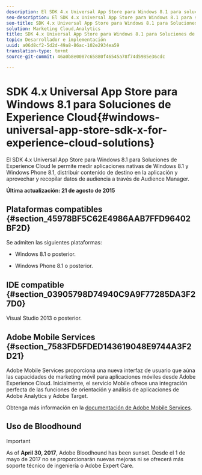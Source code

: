 ```yaml
---
description: El SDK 4.x Universal App Store para Windows 8.1 para soluciones de Experience Cloud le permite tomar mediciones de aplicaciones de Windows 8.1 y Windows Phone 8.1 nativas, distribuir contenido segmentado en la aplicación, y utilizar y recopilar datos de audiencias mediante Audience Manager.
seo-description: El SDK 4.x Universal App Store para Windows 8.1 para soluciones de Experience Cloud le permite tomar mediciones de aplicaciones de Windows 8.1 y Windows Phone 8.1 nativas, distribuir contenido segmentado en la aplicación, y utilizar y recopilar datos de audiencias mediante Audience Manager.
seo-title: SDK 4.x Universal App Store para Windows 8.1 para Soluciones de Experience Cloud
solution: Marketing Cloud,Analytics
title: SDK 4.x Universal App Store para Windows 8.1 para Soluciones de Experience Cloud
topic: Desarrollador e implementación
uuid: a06d8cf2-5d2d-49a8-86ac-102e2934ea59
translation-type: tm+mt
source-git-commit: 46a0b8e0087c65880f46545a78f74d5985e36cdc

---
```



# SDK 4.x Universal App Store para Windows 8.1 para Soluciones de Experience Cloud{#windows-universal-app-store-sdk-x-for-experience-cloud-solutions}

El SDK 4.x Universal App Store para Windows 8.1 para Soluciones de Experience Cloud le permite medir aplicaciones nativas de Windows 8.1 y Windows Phone 8.1, distribuir contenido de destino en la aplicación y aprovechar y recopilar datos de audiencia a través de Audience Manager.

**Última actualización: 21 de agosto de 2015**

## Plataformas compatibles {#section_45978BF5C62E4986AAB7FFD96402BF2D}

Se admiten las siguientes plataformas:

* Windows 8.1 o posterior.

* Windows Phone 8.1 o posterior.

## IDE compatible {#section_03905798D74940C9A9F77285DA3F27D0}

Visual Studio 2013 o posterior.

## Adobe Mobile Services {#section_7583FD5FDED143619048E9744A3F2D21}

Adobe Mobile Services proporciona una nueva interfaz de usuario que aúna las capacidades de marketing móvil para aplicaciones móviles desde Adobe Experience Cloud. Inicialmente, el servicio Mobile ofrece una integración perfecta de las funciones de orientación y análisis de aplicaciones de Adobe Analytics y Adobe Target.

Obtenga más información en la [documentación de Adobe Mobile Services](/help/using/home.md).

## Uso de Bloodhound

>[!IMPORTANT]
>
>As of **April 30, 2017**, Adobe Bloodhound has been
sunset. Desde el 1 de mayo de 2017 no se proporcionarán nuevas mejoras ni se ofrecerá más soporte técnico de ingeniería o Adobe Expert Care.
